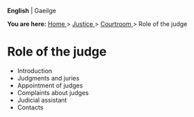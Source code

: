 **English** |  Gaeilge 

**You are here:** [ Home ](/en/) > [ Justice ](/en/justice/) > [ Courtroom
](/en/justice/courtroom/) > Role of the judge

#  Role of the judge

  * Introduction 
  * Judgments and juries 
  * Appointment of judges 
  * Complaints about judges 
  * Judicial assistant 
  * Contacts 
